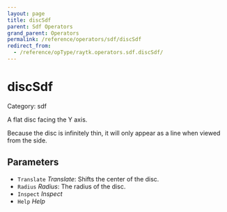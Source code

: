 ```yaml
---
layout: page
title: discSdf
parent: Sdf Operators
grand_parent: Operators
permalink: /reference/operators/sdf/discSdf
redirect_from:
  - /reference/opType/raytk.operators.sdf.discSdf/
---
```


# discSdf

Category: sdf



A flat disc facing the Y axis.

Because the disc is infinitely thin, it will only appear as a line when viewed from the side.

## Parameters

* `Translate` *Translate*: Shifts the center of the disc.
* `Radius` *Radius*: The radius of the disc.
* `Inspect` *Inspect*
* `Help` *Help*